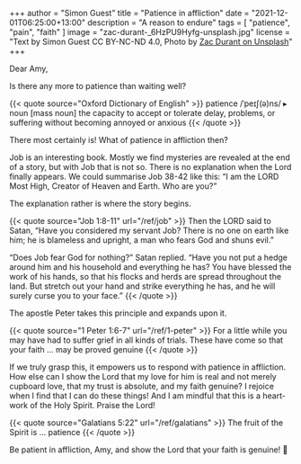 +++
author = "Simon Guest"
title = "Patience in affliction"
date = "2021-12-01T06:25:00+13:00"
description = "A reason to endure"
tags = [ "patience", "pain", "faith" ]
image = "zac-durant-_6HzPU9Hyfg-unsplash.jpg"
license = "Text by Simon Guest CC BY-NC-ND 4.0, Photo by [Zac Durant on Unsplash](https://unsplash.com/photos/_6HzPU9Hyfg)"
+++

Dear Amy,

Is there any more to patience than waiting well?

{{< quote source="Oxford Dictionary of English" >}}
patience /ˈpeɪʃ(ə)ns/
▸ noun [mass noun]
the capacity to accept or tolerate delay, problems, or suffering without becoming annoyed or anxious
{{< /quote >}}

There most certainly is! What of patience in affliction then?

Job is an interesting book. Mostly we find mysteries are revealed at the end of a story, but with Job that is not so. There is no explanation when the Lord finally appears. We could summarise Job 38-42 like this: “I am the LORD Most High, Creator of Heaven and Earth. Who are you?”

The explanation rather is where the story begins.

{{< quote source="Job 1:8-11" url="/ref/job" >}}
Then the LORD said to Satan, “Have you considered my servant Job? There is no one on earth like him; he is blameless and upright, a man who fears God and shuns evil.”

“Does Job fear God for nothing?” Satan replied.  “Have you not put a hedge around him and his household and everything he has? You have blessed the work of his hands, so that his flocks and herds are spread throughout the land. But stretch out your hand and strike everything he has, and he will surely curse you to your face.”
{{< /quote >}}

The apostle Peter takes this principle and expands upon it.

{{< quote source="1 Peter 1:6-7" url="/ref/1-peter" >}}
For a little while you may have had to suffer grief in all kinds of trials. These have come so that your faith ... may be proved genuine
{{< /quote >}}

If we truly grasp this, it empowers us to respond with patience in affliction. How else can I show the Lord that my love for him is real and not merely cupboard love, that my trust is absolute, and my faith genuine? I rejoice when I find that I can do these things! And I am mindful that this is a heart-work of the Holy Spirit. Praise the Lord!

{{< quote source="Galatians 5:22" url="/ref/galatians" >}}
The fruit of the Spirit is ... patience
{{< /quote >}}

Be patient in affliction, Amy, and show the Lord that your faith is genuine! 🙏
